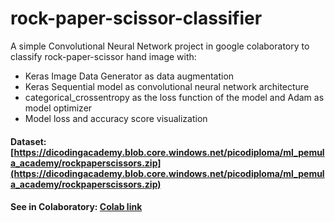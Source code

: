 # rock-paper-scissor-classifier
A simple Convolutional Neural Network project in google colaboratory to classify rock-paper-scissor hand image with:
* Keras Image Data Generator as data augmentation
* Keras Sequential model as convolutional neural network architecture
* categorical_crossentropy as the loss function of the model and Adam as model optimizer
* Model loss and accuracy score visualization

#### Dataset: [https://dicodingacademy.blob.core.windows.net/picodiploma/ml_pemula_academy/rockpaperscissors.zip](https://dicodingacademy.blob.core.windows.net/picodiploma/ml_pemula_academy/rockpaperscissors.zip)
#### See in Colaboratory: [Colab link](https://colab.research.google.com/drive/1i5jDINkYfpdxy69OChwNPBIH42ZSq9r-?usp=sharing)
